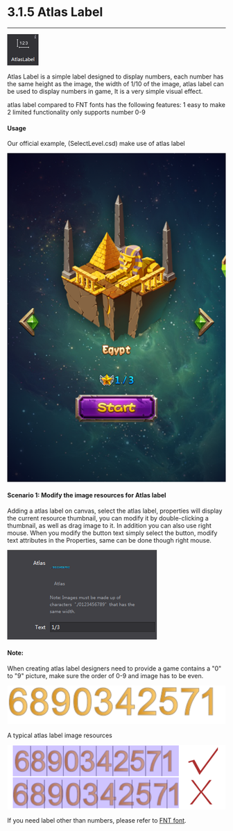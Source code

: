 # 3.1.5 Atlas Label
---
 
 ![image](res/image075.png)

Atlas Label is a simple label designed to display numbers, each number has the same height as the image, the width of 1/10 of the image, atlas label can be used to display numbers in game, It is a very simple visual effect.

atlas label compared to FNT fonts has the following features:
1 easy to make
2 limited functionality only supports number 0-9
 
#### Usage
Our official example, (SelectLevel.csd) make use of atlas label
  
 ![image](res/image076.png)
 
#### Scenario 1: Modify the image resources for Atlas label
Adding a atlas label on canvas, select the atlas label, properties will display the current resource thumbnail, you can modify it by double-clicking a thumbnail, as well as drag image to it.
In addition you can also use right mouse.
When you modify the button text simply select the button, modify text attributes in the Properties, same can be done though right mouse.
  
 ![image](res/image077.png)

 
#### Note:
When creating atlas label designers need to provide a game contains a "0" to "9" picture, make sure the order of 0-9 and image has to be even.
  
 ![image](res/image078.png)

A typical atlas label image resources
  
 ![image](res/image079.png) 
 
If you need label other than numbers, please refer to [FNT font]().

